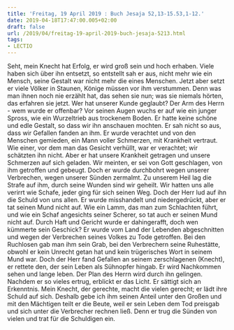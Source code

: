 ```yaml
---
title: 'Freitag, 19 April 2019 : Buch Jesaja 52,13-15.53,1-12.'
date: 2019-04-18T17:47:00.005+02:00
draft: false
url: /2019/04/freitag-19-april-2019-buch-jesaja-5213.html
tags: 
- LECTIO
---
```


Seht, mein Knecht hat Erfolg, er wird groß sein und hoch erhaben. Viele haben sich über ihn entsetzt, so entstellt sah er aus, nicht mehr wie ein Mensch, seine Gestalt war nicht mehr die eines Menschen. Jetzt aber setzt er viele Völker in Staunen, Könige müssen vor ihm verstummen. Denn was man ihnen noch nie erzählt hat, das sehen sie nun; was sie niemals hörten, das erfahren sie jetzt. Wer hat unserer Kunde geglaubt? Der Arm des Herrn - wem wurde er offenbar? Vor seinen Augen wuchs er auf wie ein junger Spross, wie ein Wurzeltrieb aus trockenem Boden. Er hatte keine schöne und edle Gestalt, so dass wir ihn anschauen mochten. Er sah nicht so aus, dass wir Gefallen fanden an ihm. Er wurde verachtet und von den Menschen gemieden, ein Mann voller Schmerzen, mit Krankheit vertraut. Wie einer, vor dem man das Gesicht verhüllt, war er verachtet; wir schätzten ihn nicht. Aber er hat unsere Krankheit getragen und unsere Schmerzen auf sich geladen. Wir meinten, er sei von Gott geschlagen, von ihm getroffen und gebeugt. Doch er wurde durchbohrt wegen unserer Verbrechen, wegen unserer Sünden zermalmt. Zu unserem Heil lag die Strafe auf ihm, durch seine Wunden sind wir geheilt. Wir hatten uns alle verirrt wie Schafe, jeder ging für sich seinen Weg. Doch der Herr lud auf ihn die Schuld von uns allen. Er wurde misshandelt und niedergedrückt, aber er tat seinen Mund nicht auf. Wie ein Lamm, das man zum Schlachten führt, und wie ein Schaf angesichts seiner Scherer, so tat auch er seinen Mund nicht auf. Durch Haft und Gericht wurde er dahingerafft, doch wen kümmerte sein Geschick? Er wurde vom Land der Lebenden abgeschnitten und wegen der Verbrechen seines Volkes zu Tode getroffen. Bei den Ruchlosen gab man ihm sein Grab, bei den Verbrechern seine Ruhestätte, obwohl er kein Unrecht getan hat und kein trügerisches Wort in seinem Mund war. Doch der Herr fand Gefallen an seinem zerschlagenen (Knecht), er rettete den, der sein Leben als Sühnopfer hingab. Er wird Nachkommen sehen und lange leben. Der Plan des Herrn wird durch ihn gelingen. Nachdem er so vieles ertrug, erblickt er das Licht. Er sättigt sich an Erkenntnis. Mein Knecht, der gerechte, macht die vielen gerecht; er lädt ihre Schuld auf sich. Deshalb gebe ich ihm seinen Anteil unter den Großen und mit den Mächtigen teilt er die Beute, weil er sein Leben dem Tod preisgab und sich unter die Verbrecher rechnen ließ. Denn er trug die Sünden von vielen und trat für die Schuldigen ein.